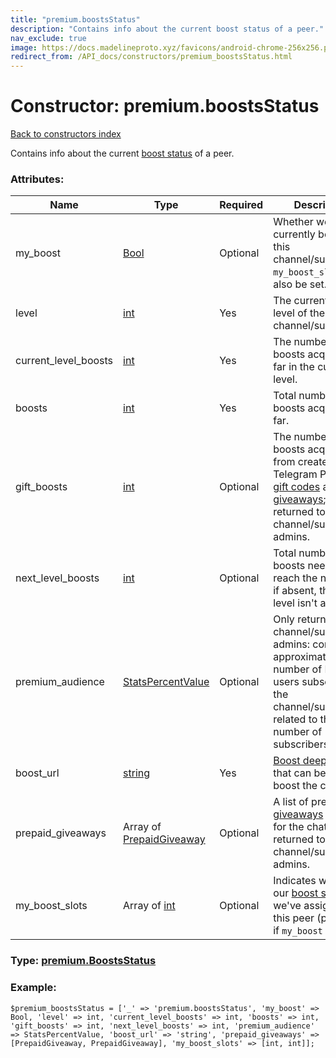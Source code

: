```yaml
---
title: "premium.boostsStatus"
description: "Contains info about the current boost status of a peer."
nav_exclude: true
image: https://docs.madelineproto.xyz/favicons/android-chrome-256x256.png
redirect_from: /API_docs/constructors/premium_boostsStatus.html
---
```

# Constructor: premium.boostsStatus  
[Back to constructors index](/API_docs/constructors/index.html)



Contains info about the current [boost status](https://core.telegram.org/api/boost) of a peer.

### Attributes:

| Name     |    Type       | Required | Description |
|----------|---------------|----------|-------------|
|my\_boost|[Bool](/API_docs/types/Bool.html) | Optional|Whether we're currently boosting this channel/supergroup, `my_boost_slots` will also be set.|
|level|[int](/API_docs/types/int.html) | Yes|The current boost level of the channel/supergroup.|
|current\_level\_boosts|[int](/API_docs/types/int.html) | Yes|The number of boosts acquired so far in the current level.|
|boosts|[int](/API_docs/types/int.html) | Yes|Total number of boosts acquired so far.|
|gift\_boosts|[int](/API_docs/types/int.html) | Optional|The number of boosts acquired from created Telegram Premium [gift codes](https://core.telegram.org/api/giveaways) and [giveaways](https://core.telegram.org/api/giveaways); only returned to channel/supergroup admins.|
|next\_level\_boosts|[int](/API_docs/types/int.html) | Optional|Total number of boosts needed to reach the next level; if absent, the next level isn't available.|
|premium\_audience|[StatsPercentValue](/API_docs/types/StatsPercentValue.html) | Optional|Only returned to channel/supergroup admins: contains the approximated number of Premium users subscribed to the channel/supergroup, related to the total number of subscribers.|
|boost\_url|[string](/API_docs/types/string.html) | Yes|[Boost deep link »](https://core.telegram.org/api/links#boost-links) that can be used to boost the chat.|
|prepaid\_giveaways|Array of [PrepaidGiveaway](/API_docs/types/PrepaidGiveaway.html) | Optional|A list of prepaid [giveaways](https://core.telegram.org/api/giveaways) available for the chat; only returned to channel/supergroup admins.|
|my\_boost\_slots|Array of [int](/API_docs/types/int.html) | Optional|Indicates which of our [boost slots](https://core.telegram.org/api/boost) we've assigned to this peer (populated if `my_boost` is set).|



### Type: [premium.BoostsStatus](/API_docs/types/premium.BoostsStatus.html)


### Example:

```
$premium_boostsStatus = ['_' => 'premium.boostsStatus', 'my_boost' => Bool, 'level' => int, 'current_level_boosts' => int, 'boosts' => int, 'gift_boosts' => int, 'next_level_boosts' => int, 'premium_audience' => StatsPercentValue, 'boost_url' => 'string', 'prepaid_giveaways' => [PrepaidGiveaway, PrepaidGiveaway], 'my_boost_slots' => [int, int]];
```  
